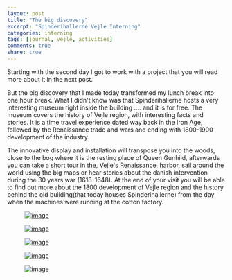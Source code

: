 ```yaml
---
layout: post
title: "The big discovery"
excerpt: "Spinderihallerne Vejle Interning"
categories: interning
tags: [journal, vejle, activities]
comments: true
share: true
---
```

Starting with the second day I got to work with a project that you will read more about it in the next post.

But the big discovery that I made today transformed my lunch break into one hour break. What I didn't know was that Spinderihallerne hosts a very interesting museum right inside the building .... and it is for free. The museum covers the history of Vejle region, with interesting facts and stories. It is a time travel experience dated way back in the Iron Age, followed by the Renaissance trade and wars and ending with 1800-1900 development of the industry.

The innovative display and installation will transpose you into the woods, close to the bog where it is the resting place of Queen Gunhild, afterwards you can take a short tour in the, Vejle's Renaissance, harbor, sail around the world using the big maps or hear stories about the danish intervention during the 30 years war (1618-1648). At the end of your visit you will be able to find out more about the 1800 development of Vejle region and the history behind the old building(that today houses Spinderihallerne) from the day when the machines were running at the cotton factory.

<figure>
	<a href="{{site.url}}/images/interning/20-08-2015/2015-08-20 12.59.16.jpg"><img src="{{site.url}}/images/interning/20-08-2015/2015-08-20 12.59.16.jpg" alt="image"></a>
</figure>

<figure>
	<a href="{{site.url}}/images/interning/20-08-2015/2015-08-20 13.06.24.jpg"><img src="{{site.url}}/images/interning/20-08-2015/2015-08-20 13.06.24.jpg" alt="image"></a>
</figure>

<figure>
	<a href="{{site.url}}/images/interning/20-08-2015/2015-08-20 13.07.26.jpg"><img src="{{site.url}}/images/interning/20-08-2015/2015-08-20 13.07.26.jpg" alt="image"></a>
</figure>

<figure>
	<a href="{{site.url}}/images/interning/20-08-2015/2015-08-20 13.12.56.jpg"><img src="{{site.url}}/images/interning/20-08-2015/2015-08-20 13.12.56.jpg" alt="image"></a>
</figure>

<figure>
	<a href="{{site.url}}/images/interning/20-08-2015/2015-08-20 13.18.36.jpg"><img src="{{site.url}}/images/interning/20-08-2015/2015-08-20 13.18.36.jpg" alt="image"></a>
</figure>
